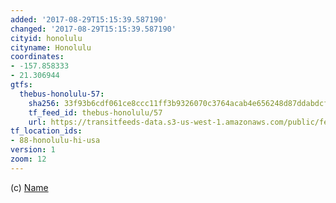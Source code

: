 ```yaml
---
added: '2017-08-29T15:15:39.587190'
changed: '2017-08-29T15:15:39.587190'
cityid: honolulu
cityname: Honolulu
coordinates:
- -157.858333
- 21.306944
gtfs:
  thebus-honolulu-57:
    sha256: 33f93b6cdf061ce8ccc11ff3b9326070c3764acab4e656248d87ddabdcff4aa7
    tf_feed_id: thebus-honolulu/57
    url: https://transitfeeds-data.s3-us-west-1.amazonaws.com/public/feeds/thebus-honolulu/57/20170825/gtfs.zip
tf_location_ids:
- 88-honolulu-hi-usa
version: 1
zoom: 12
---
```


(c) [Name](http://)